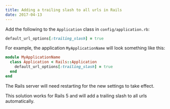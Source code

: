 ```yaml
---
title: Adding a trailing slash to all urls in Rails
date: 2017-04-13
---
```


Add the following to the `Application` class in `config/application.rb`:

```ruby
default_url_options[:trailing_slash] = true
```

For example, the application `MyApplicationName` will look something like this:

```ruby
module MyApplicationName
  class Application < Rails::Application
    default_url_options[:trailing_slash] = true
  end
end
```

The Rails server will need restarting for the new settings to take effect.

This solution works for Rails 5 and will add a trailing slash to all urls
automatically.
